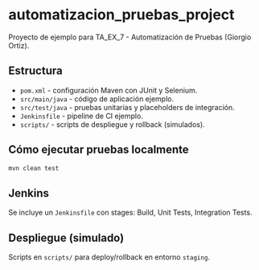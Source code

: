 # automatizacion_pruebas_project

Proyecto de ejemplo para TA_EX_7 - Automatización de Pruebas (Giorgio Ortiz).

## Estructura
- `pom.xml` - configuración Maven con JUnit y Selenium.
- `src/main/java` - código de aplicación ejemplo.
- `src/test/java` - pruebas unitarias y placeholders de integración.
- `Jenkinsfile` - pipeline de CI ejemplo.
- `scripts/` - scripts de despliegue y rollback (simulados).

## Cómo ejecutar pruebas localmente
```bash
mvn clean test
```

## Jenkins
Se incluye un `Jenkinsfile` con stages: Build, Unit Tests, Integration Tests.

## Despliegue (simulado)
Scripts en `scripts/` para deploy/rollback en entorno `staging`.
